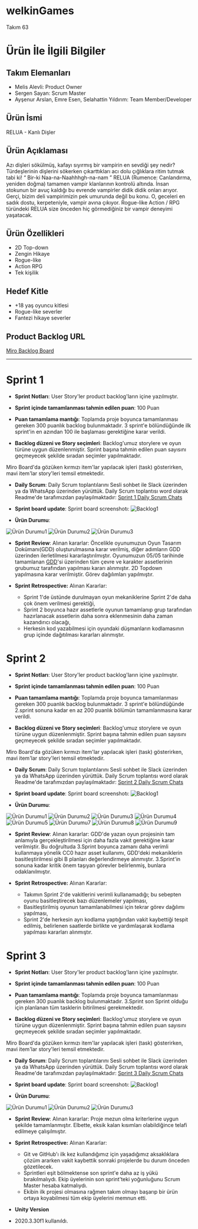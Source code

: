 # **welkinGames**

Takım 63

# Ürün İle İlgili Bilgiler

## Takım Elemanları

- Melis Alevli: Product Owner
- Sergen Sayan: Scrum Master
- Ayşenur Arslan, Emre Esen, Selahattin Yıldırım: Team Member/Developer

## Ürün İsmi

RELUA - Kanlı Dişler

## Ürün Açıklaması

Azı dişleri sökülmüş, kafayı sıyırmış bir vampirin en sevdiği şey nedir? Türdeşlerinin dişlerini sökerken çıkarttıkları acı dolu çığlıklara ritim tutmak tabi ki! “ Bir-ki Naa-na-Naahhhgh-na-nam ”
RELUA (Rumence: Canlandırma, yeniden doğma) tamamen vampir klanlarının kontrolü altında. İnsan stokunun bir avuç kaldığı bu evrende vampirler didik didik onları arıyor. Gerçi, bizim deli vampirimizin pek umurunda değil bu konu. O, geceleri en sadık dostu, kerpeteniyle, vampir avına çıkıyor. 
Rogue-like Action / RPG türündeki RELUA size önceden hiç görmediğiniz bir vampir deneyimi yaşatacak.

## Ürün Özellikleri

- 2D Top-down
- Zengin Hikaye
- Rogue-like
- Action RPG
- Tek kişilik

## Hedef Kitle

- +18 yaş oyuncu kitlesi
- Rogue-like severler
- Fantezi hikaye severler

## Product Backlog URL

[Miro Backlog Board](https://miro.com/app/board/uXjVO4dBOmA=/) 

---

# Sprint 1 

- **Sprint Notları**: User Story'ler product backlog'ların içine yazılmıştır.

- **Sprint içinde tamamlanması tahmin edilen puan**: 100 Puan

- **Puan tamamlama mantığı**: Toplamda proje boyunca tamamlanması gereken 300 puanlık backlog bulunmaktadır. 3 sprint'e bölündüğünde ilk sprint'in en azından 100 ile başlaması gerektiğine karar verildi.

- **Backlog düzeni ve Story seçimleri**: Backlog'umuz storylere ve oyun türüne uygun düzenlenmiştir. Sprint başına tahmin edilen puan sayısını geçmeyecek şekilde sıradan seçimler yapılmaktadır. 

Miro Board'da gözüken kırmızı item'lar yapılacak işleri (task) gösterirken, mavi item'lar story'leri temsil etmektedir.

- **Daily Scrum**: Daily Scrum toplantılarını Sesli sohbet ile Slack üzerinden ya da WhatsApp üzerinden yürüttük. Daily Scrum toplantısı word olarak Readme'de tarafımızdan paylaşılmaktadır: [Sprint 1 Daily Scrum Chats](https://github.com/YildirimSelahattin/welkinGames/blob/ca178d5fdab2142b8f268ab3ff2214ce11b13eb2/Sprint1Documents/Bootcamp%2363%20Daily%20Scrum.docx)

- **Sprint board update**: Sprint board screenshotı: 
![Backlog1](https://github.com/YildirimSelahattin/welkinGames/blob/fc19810bf221edda75e17e2f6c78b3a849189df2/Sprint1Documents/Backlog1.PNG)


- **Ürün Durumu**: 

![Ürün Durumu1](https://github.com/YildirimSelahattin/welkinGames/blob/4513e2a80daf0d1d59b4a3f08128dbcad2612c89/Sprint1Documents/mutfak.PNG)
![Ürün Durumu2](https://github.com/YildirimSelahattin/welkinGames/blob/4513e2a80daf0d1d59b4a3f08128dbcad2612c89/Sprint1Documents/yatakl%C4%B1oda.PNG)
![Ürün Durumu3](https://github.com/YildirimSelahattin/welkinGames/blob/4513e2a80daf0d1d59b4a3f08128dbcad2612c89/Sprint1Documents/zeminler.PNG)

- **Sprint Review**: 
Alınan kararlar: Öncelikle oyunumuzun Oyun Tasarım Dokümanı(GDD) oluşturulmasına karar verilmiş, diğer adımların GDD üzerinden ilerletilmesi kararlaştırılmıştır. Oyunumuzun 05/05 tarihinde tamamlanan [GDD](https://github.com/YildirimSelahattin/welkinGames/blob/efd8d1854b3eb496a478948ebb32976609381291/Bootcamp%2363%20GDD.docx)'si üzerinden tüm çevre ve karakter assetlerinin grubumuz tarafından yapılması kararı alınmıştır. 2D Topdown yapılmasına karar verilmiştir. Görev dağılımları yapılmıştır.

- **Sprint Retrospective:**
  Alınan Kararlar: 
  - Sprint 1'de üstünde durulmayan oyun mekaniklerine Sprint 2'de daha çok önem verilmesi gerektiği, 
  - Sprint 2 boyunca hazır assetlerle oyunun tamamlanıp grup tarafından hazırlanacak assetlerin daha sonra eklenmesinin daha zaman kazandırıcı olacağı,
  - Herkesin kod yazabilmesi için oyundaki düşmanların kodlamasının grup içinde dağıtılması
  kararları alınmıştır.

# Sprint 2

- **Sprint Notları**: User Story'ler product backlog'ların içine yazılmıştır.

- **Sprint içinde tamamlanması tahmin edilen puan**: 100 Puan

- **Puan tamamlama mantığı**: Toplamda proje boyunca tamamlanması gereken 300 puanlık backlog bulunmaktadır. 3 sprint'e bölündüğünde 2.sprint sonuna kadar en az 200 puanlık bölümün tamamlanmasına karar verildi.

- **Backlog düzeni ve Story seçimleri**: Backlog'umuz storylere ve oyun türüne uygun düzenlenmiştir. Sprint başına tahmin edilen puan sayısını geçmeyecek şekilde sıradan seçimler yapılmaktadır. 

Miro Board'da gözüken kırmızı item'lar yapılacak işleri (task) gösterirken, mavi item'lar story'leri temsil etmektedir.

- **Daily Scrum**: Daily Scrum toplantılarını Sesli sohbet ile Slack üzerinden ya da WhatsApp üzerinden yürüttük. Daily Scrum toplantısı word olarak Readme'de tarafımızdan paylaşılmaktadır: [Sprint 2 Daily Scrum Chats](https://github.com/YildirimSelahattin/welkinGames/blob/4c57a5187efb55ee0f44d22c8373e3779f6590a3/Sprint2Documents/Sprint2DailyScrum/Sprint2DailyScrum.docx)

- **Sprint board update**: Sprint board screenshotı: 
![Backlog1](https://github.com/YildirimSelahattin/welkinGames/blob/4c57a5187efb55ee0f44d22c8373e3779f6590a3/Sprint2Documents/backlog2.PNG)


- **Ürün Durumu**: 

![Ürün Durumu1](https://github.com/YildirimSelahattin/welkinGames/blob/4c57a5187efb55ee0f44d22c8373e3779f6590a3/Sprint2Documents/seviye0.PNG)
![Ürün Durumu2](https://github.com/YildirimSelahattin/welkinGames/blob/4c57a5187efb55ee0f44d22c8373e3779f6590a3/Sprint2Documents/seviye1.PNG)
![Ürün Durumu3](https://github.com/YildirimSelahattin/welkinGames/blob/4c57a5187efb55ee0f44d22c8373e3779f6590a3/Sprint2Documents/t.png)
![Ürün Durumu4](https://github.com/YildirimSelahattin/welkinGames/blob/4c57a5187efb55ee0f44d22c8373e3779f6590a3/Sprint2Documents/boss.png)
![Ürün Durumu5](https://github.com/YildirimSelahattin/welkinGames/blob/4c57a5187efb55ee0f44d22c8373e3779f6590a3/Sprint2Documents/eldealev.png)
![Ürün Durumu7](https://github.com/YildirimSelahattin/welkinGames/blob/4c57a5187efb55ee0f44d22c8373e3779f6590a3/Sprint2Documents/olenboss.png)
![Ürün Durumu8](https://github.com/YildirimSelahattin/welkinGames/blob/4c57a5187efb55ee0f44d22c8373e3779f6590a3/Sprint2Documents/Soare_Sorcerer.gif)
![Ürün Durumu9](https://github.com/YildirimSelahattin/welkinGames/blob/4c57a5187efb55ee0f44d22c8373e3779f6590a3/Sprint2Documents/soare%20warrior.png)

- **Sprint Review**: 
Alınan kararlar: GDD'de yazan oyun projesinin tam anlamıyla gerçekleştirilmesi için daha fazla vakit gerektiğine karar verilmiştir. Bu doğrultuda 3.Sprint boyunca zamanı daha verimli kullanmaya yönelik CC0 hazır asset kullanımı, GDD'deki mekaniklerin basitleştirilmesi gibi B planları değerlendirmeye alınmıştır. 3.Sprint'in sonuna kadar kritik önem taşıyan görevler belirlenmiş, bunlara odaklanılmıştır.

- **Sprint Retrospective:**
  Alınan Kararlar: 
  - Takımın Sprint 2'de vakitlerini verimli kullanamadığı; bu sebepten oyunu basitleştirecek bazı düzenlemeler yapılması,
  - Basitleştirilmiş oyunun tamamlanabilmesi için tekrar görev dağılımı yapılması,
  - Sprint 2'de herkesin ayrı kodlama yaptığından vakit kaybettiği tespit edilmiş, belirlenen saatlerde birlikte ve yardımlaşarak kodlama yapılması
  kararları alınmıştır.

# Sprint 3

- **Sprint Notları**: User Story'ler product backlog'ların içine yazılmıştır.

- **Sprint içinde tamamlanması tahmin edilen puan**: 100 Puan

- **Puan tamamlama mantığı**: Toplamda proje boyunca tamamlanması gereken 300 puanlık backlog bulunmaktadır. 3.Sprint son Sprint olduğu için planlanan tüm tasklerin bitirilmesi gerekmektedir.

- **Backlog düzeni ve Story seçimleri**: Backlog'umuz storylere ve oyun türüne uygun düzenlenmiştir. Sprint başına tahmin edilen puan sayısını geçmeyecek şekilde sıradan seçimler yapılmaktadır. 

Miro Board'da gözüken kırmızı item'lar yapılacak işleri (task) gösterirken, mavi item'lar story'leri temsil etmektedir.

- **Daily Scrum**: Daily Scrum toplantılarını Sesli sohbet ile Slack üzerinden ya da WhatsApp üzerinden yürüttük. Daily Scrum toplantısı word olarak Readme'de tarafımızdan paylaşılmaktadır: [Sprint 3 Daily Scrum Chats](https://github.com/YildirimSelahattin/welkinGames/blob/f6dd3bac08683754a2c5e01a737259185e699755/Sprint3/DailyScrum/DailyScrum3.docx)

- **Sprint board update**: Sprint board screenshotı: 
![Backlog1](https://github.com/YildirimSelahattin/welkinGames/blob/f6dd3bac08683754a2c5e01a737259185e699755/Sprint3/backlog3.PNG)


- **Ürün Durumu**: 

![Ürün Durumu1](https://github.com/YildirimSelahattin/welkinGames/blob/c63a0f7e2dce1488d20537c9bc7cec2f4eed271e/Sprint3/1.png)
![Ürün Durumu2](https://github.com/YildirimSelahattin/welkinGames/blob/c63a0f7e2dce1488d20537c9bc7cec2f4eed271e/Sprint3/2.png)
![Ürün Durumu3](https://github.com/YildirimSelahattin/welkinGames/blob/c63a0f7e2dce1488d20537c9bc7cec2f4eed271e/Sprint3/3.png)


- **Sprint Review**: 
Alınan kararlar: Proje mezun olma kriterlerine uygun şekilde tamamlanmıştır. Elbette, eksik kalan kısımları olabildiğince telafi edilmeye çalışılmıştır. 

- **Sprint Retrospective:**
  Alınan Kararlar: 
  - Git ve GitHub'ı ilk kez kullandığımız için yaşadığımız aksaklıklara çözüm ararken vakit kaybettik sonraki projelerde bu durum önceden gözetilecek.
  - Sprintleri eşit bölmektense son sprint'e daha az iş yükü bırakılmalıydı. Ekip üyelerinin son sprint'teki yoğunluğunu Scrum Master hesaba katmalıydı.
  - Ekibin ilk projesi olmasına rağmen takım olmayı başarıp bir ürün ortaya koyabilmesi tüm ekip üyelerini memnun etti.

- **Unity Version**
- 2020.3.30f1 kullanıldı.
